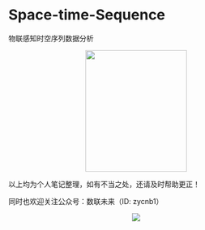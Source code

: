 # Space-time-Sequence
物联感知时空序列数据分析

<div align=center><img src="https://github.com/xchadesi/Space-time-Sequence/blob/master/感知序列分析.png", width="200" height="240"/></div>

以上均为个人笔记整理，如有不当之处，还请及时帮助更正！<br>

同时也欢迎关注公众号：数联未来（ID: zycnb1）
<div align=center><img src="https://github.com/xchadesi/Space-time-Sequence/blob/master/zycnb1.jpg"/></div>


